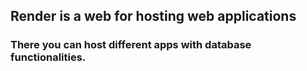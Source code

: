 ## Render is a web for hosting web applications
### There you can host different apps with database functionalities.